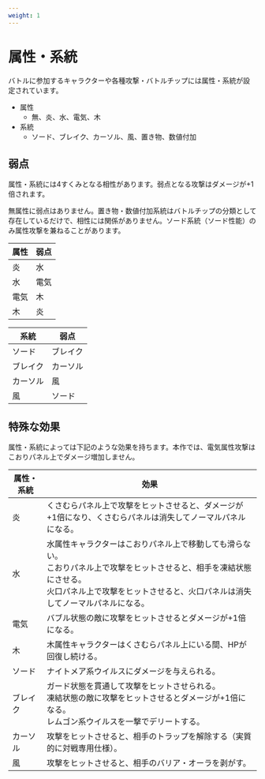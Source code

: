 ```yaml
---
weight: 1
---
```


# 属性・系統

バトルに参加するキャラクターや各種攻撃・バトルチップには属性・系統が設定されています。

- 属性
  - 無、炎、水、電気、木
- 系統
  - ソード、ブレイク、カーソル、風、置き物、数値付加

## 弱点

属性・系統には4すくみとなる相性があります。弱点となる攻撃はダメージが+1倍されます。

無属性に弱点はありません。置き物・数値付加系統はバトルチップの分類として存在しているだけで、相性には関係がありません。ソード系統（ソード性能）のみ属性攻撃を兼ねることがあります。

| 属性 | 弱点 |
| ---- | ---- |
| 炎   | 水   |
| 水   | 電気 |
| 電気 | 木   |
| 木   | 炎   |

| 系統     | 弱点     |
| -------- | -------- |
| ソード   | ブレイク |
| ブレイク | カーソル |
| カーソル | 風       |
| 風       | ソード   |

## 特殊な効果

属性・系統によっては下記のような効果を持ちます。本作では、電気属性攻撃はこおりパネル上でダメージ増加しません。

| 属性・系統 | 効果                                                         |
| ---------- | ------------------------------------------------------------ |
| 炎         | くさむらパネル上で攻撃をヒットさせると、ダメージが+1倍になり、くさむらパネルは消失してノーマルパネルになる。 |
| 水         | 水属性キャラクターはこおりパネル上で移動しても滑らない。<br />こおりパネル上で攻撃をヒットさせると、相手を凍結状態にさせる。<br />火口パネル上で攻撃をヒットさせると、火口パネルは消失してノーマルパネルになる。 |
| 電気       | バブル状態の敵に攻撃をヒットさせるとダメージが+1倍になる。   |
| 木         | 木属性キャラクターはくさむらパネル上にいる間、HPが回復し続ける。 |
| ソード     | ナイトメア系ウイルスにダメージを与えられる。                 |
| ブレイク   | ガード状態を貫通して攻撃をヒットさせられる。<br />凍結状態の敵に攻撃をヒットさせるとダメージが+1倍になる。<br />レムゴン系ウイルスを一撃でデリートする。 |
| カーソル   | 攻撃をヒットさせると、相手のトラップを解除する（実質的に対戦専用仕様）。 |
| 風         | 攻撃をヒットさせると、相手のバリア・オーラを剥がす。         |


